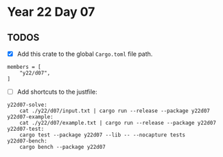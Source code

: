 # Year 22 Day 07

## TODOS

- [x] Add this crate to the global `Cargo.toml` file path.

```
members = [
    "y22/d07",
]
```

- [ ] Add shortcuts to the justfile:

```
y22d07-solve:
    cat ./y22/d07/input.txt | cargo run --release --package y22d07
y22d07-example:
    cat ./y22/d07/example.txt | cargo run --release --package y22d07
y22d07-test:
    cargo test --package y22d07 --lib -- --nocapture tests
y22d07-bench:
    cargo bench --package y22d07
```